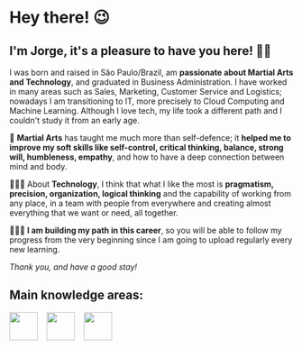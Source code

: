 # Hey there! 😉
## I'm Jorge, it's a pleasure to have you here! 👋🏼

I was born and raised in São Paulo/Brazil, am **passionate about Martial Arts and Technology**, and graduated in Business Administration. I have worked in many areas such as Sales, Marketing, Customer Service and Logistics; nowadays I am transitioning  to IT, more precisely to Cloud Computing and Machine Learning. Although I love tech, my life took a different path and I couldn't study it from an early age.

</p>

🥋 **Martial Arts** has taught me much more than self-defence; it **helped me to improve my soft skills like self-control, critical thinking, balance, strong will, humbleness, empathy**, and how to have a deep connection between mind and body.

</p>

👨🏻‍💻 About **Technology**, I think that what I like the most is **pragmatism, precision, organization, logical thinking** and the capability of working from any place, in a team with people from everywhere and creating almost everything that we want or need, all together.

</p>

👷🏻‍♂️ **I am building my path in this career**, so you will be able to follow my progress from the very beginning since I am going to upload regularly every new learning.

</p>

*Thank you, and have a good stay!*


## Main knowledge areas:

<div display="inline">
  <img width="50" height="50" src="https://cdn.jsdelivr.net/gh/devicons/devicon@latest/icons/python/python-original-wordmark.svg" />&nbsp;&nbsp;&nbsp;
  <img width="50" height="50" src="https://cdn.jsdelivr.net/gh/devicons/devicon@latest/icons/amazonwebservices/amazonwebservices-original-wordmark.svg" />&nbsp;&nbsp;&nbsp;
  <img width="50" height="50" src="https://cdn.jsdelivr.net/gh/devicons/devicon@latest/icons/linux/linux-original.svg" />&nbsp;&nbsp;&nbsp;
          
</div>
